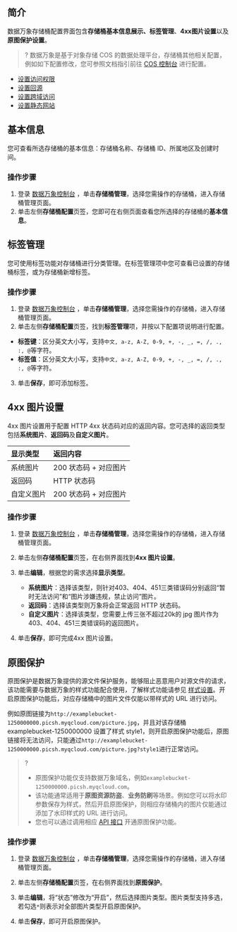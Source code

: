 ## 简介

数据万象存储桶配置界面包含**存储桶基本信息展示、标签管理**、**4xx图片设置**以及**原图保护设置**。

>? 数据万象是基于对象存储 COS 的数据处理平台，存储桶其他相关配置，例如如下配置修改，您可参照文档指引前往 [COS 控制台](https://console.cloud.tencent.com/cos5) 进行配置。
>

- [ 设置访问权限](https://intl.cloud.tencent.com/document/product/436/13315) 
- [设置回源](https://intl.cloud.tencent.com/document/product/436/31508) 
- [设置跨域访问](https://intl.cloud.tencent.com/document/product/436/13318) 
- [设置静态网站](https://intl.cloud.tencent.com/document/product/436/14984) 

## 基本信息

您可查看所选存储桶的基本信息：存储桶名称、存储桶 ID、所属地区及创建时间。

### 操作步骤

1. 登录 [数据万象控制台](https://console.cloud.tencent.com/ci) ，单击**存储桶管理**，选择您需操作的存储桶，进入存储桶管理页面。
2. 单击左侧**存储桶配置**页签，您即可在右侧页面查看您所选择的存储桶的**基本信息**。


## 标签管理

您可使用标签功能对存储桶进行分类管理。在标签管理项中您可查看已设置的存储桶标签，或为存储桶新增标签。

### 操作步骤
1. 登录 [数据万象控制台](https://console.cloud.tencent.com/ci) ，单击**存储桶管理**，选择您需操作的存储桶，进入存储桶管理页面。
2. 单击左侧**存储桶配置**页签，找到**标签管理**项，并按以下配置项说明进行配置。
 - **标签键**：区分英文大小写，支持`中文, a-z, A-Z, 0-9, +, -, _, =, /, ., :, @`等字符。
 - **标签值**：区分英文大小写，支持`中文, a-z, A-Z, 0-9, +, -, _, =, /, ., :, @`等字符。
3. 单击**保存**，即可添加标签。

## 4xx 图片设置

4xx 图片设置用于配置 HTTP 4xx 状态码对应的返回内容。您可选择的返回类型包括**系统图片**、**返回码**及**自定义图片**。

| 显示类型   | 返回内容              |
| :--------- | :-------------------- |
| 系统图片   | 200 状态码 + 对应图片 |
| 返回码     | HTTP 状态码           |
| 自定义图片 | 200 状态码 + 对应图片 |

### 操作步骤

1. 登录 [数据万象控制台](https://console.cloud.tencent.com/ci) ，单击**存储桶管理**，选择您需操作的存储桶，进入存储桶管理页面。
2. 单击左侧**存储桶配置**页签，在右侧界面找到**4xx 图片设置**。
3. 单击**编辑**，根据您的需求选择**显示类型**。
   -  **系统图片**：选择该类型，则针对403、404、451三类错误码分别返回“暂时无法访问”和“图片涉嫌违规，禁止访问”图片。
   -  **返回码**：选择该类型则万象将会正常返回 HTTP 状态码。
   -  **自定义图片**：选择该类型，您需要上传三张不超过20k的 jpg 图片作为403、404、451三类错误码的返回图片。

4. 单击**保存**，即可完成4xx 图片设置。

## 原图保护

原图保护是数据万象提供的源文件保护服务，能够阻止恶意用户对源文件的请求，该功能需要与数据万象的样式功能配合使用，了解样式功能请参见 [样式设置](https://intl.cloud.tencent.com/document/product/1045/33443)。开启原图保护功能后，对应存储桶中的图片文件仅能以带样式的 URL 进行访问。

例如原图链接为`http://examplebucket-1250000000.picsh.myqcloud.com/picture.jpg`，并且对该存储桶 examplebucket-1250000000 设置了样式 style1，则开启原图保护功能后，原图链接将无法访问，只能通过`http://examplebucket-1250000000.picsh.myqcloud.com/picture.jpg?style1`进行正常访问。

>?
>-  原图保护功能仅支持数据万象域名，例如`examplebucket-1250000000.picsh.myqcloud.com`。
>-  该功能通常适用于**原图资源防盗**、**业务防刷**等场景。例如您可以将水印参数保存为样式，然后开启原图保护，则相应存储桶内的图片仅能通过添加了水印样式的 URL 进行访问。
>-  您也可以通过调用相应 [API 接口](https://intl.cloud.tencent.com/document/product/1045/33711) 开通原图保护功能。

### 操作步骤

1. 登录 [数据万象控制台](https://console.cloud.tencent.com/ci) ，单击**存储桶管理**，选择您需操作的存储桶，进入存储桶管理页面。
2. 单击左侧**存储桶配置**页签，在右侧界面找到**原图保护**。
3. 单击**编辑**，将“状态”修改为“开启”，然后选择图片类型。图片类型支持多选，若勾选`*`则表示对全部图片类型开启原图保护。

4. 单击**保存**，即可开启原图保护。

